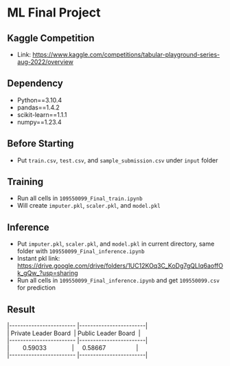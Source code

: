 # ML Final Project

## Kaggle Competition
- Link: https://www.kaggle.com/competitions/tabular-playground-series-aug-2022/overview
## Dependency
- Python==3.10.4
- pandas==1.4.2
- scikit-learn==1.1.1
- numpy==1.23.4

## Before Starting
- Put ```train.csv```, ```test.csv```, and ```sample_submission.csv``` under ```input``` folder
    
## Training 
- Run all cells in ```109550099_Final_train.ipynb```
- Will create ```imputer.pkl```, ```scaler.pkl```, and ```model.pkl```

## Inference
- Put ```imputer.pkl```, ```scaler.pkl```, and ```model.pkl``` in current directory, same folder with ```109550099_Final_inference.ipynb```
- Instant pkl link: https://drive.google.com/drive/folders/1UC12KOq3C_KoDg7gQLIq6aoffOk_gQw_?usp=sharing
- Run all cells in ```109550099_Final_inference.ipynb``` and get ```109550099.csv``` for prediction

## Result
|------------------------ |------------------------| <br>
| Private Leader Board &nbsp;| Public Leader Board &nbsp;| <br>
|------------------------ |------------------------| <br>
|&nbsp;&nbsp;&nbsp;&nbsp;&nbsp;&nbsp;&nbsp; 0.59033 &nbsp;&nbsp;&nbsp;&nbsp;&nbsp;&nbsp;&nbsp;&nbsp;&nbsp;&nbsp;&nbsp;&nbsp;&nbsp; |&nbsp;&nbsp;&nbsp;&nbsp; 0.58667 &nbsp; &nbsp; &nbsp; &nbsp; &nbsp; &nbsp;&nbsp;&nbsp; &nbsp; &nbsp;|<br>
|------------------------ |------------------------|
